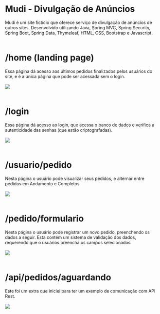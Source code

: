 # Mudi - Divulgação de Anúncios
Mudi é um site fictício que oferece serviço de divulgação de anúncios de outros sites. Desenvolvido utilizando Java, Spring MVC, Spring Security, Spring Boot, Spring Data, Thymeleaf, HTML, CSS, Bootstrap e Javascript.
</br>
</br>
# /home (landing page)
Essa página dá acesso aos últimos pedidos finalizados pelos usuários do site, e é a única página que pode ser acessada sem o login.
</br>
</br>
<img src="https://i.imgur.com/YT3tnTG.png">
</br>
</br>
# /login
Essa página dá acesso ao login, que acessa o banco de dados e verifica a autenticidade das senhas (que estão criptografadas).
</br>
</br>
<img src="https://i.imgur.com/ZuioVxM.png">
</br>
</br>
# /usuario/pedido
Nesta página o usuário pode visualizar seus pedidos, e alternar entre pedidos em Andamento e Completos.
</br>
</br>
<img src="https://i.imgur.com/fcRdyIi.png">
</br>
</br>
# /pedido/formulario
Nesta página o usuário pode registrar um novo pedido, preenchendo os dados a seguir. Esta contém um sistema de validação dos dados, requerendo que o usuários preencha os campos selecionados.
</br>
</br>
<img src="https://i.imgur.com/wdfR5hm.png">
</br>
</br>
# /api/pedidos/aguardando
Este foi um extra que iniciei para ter um exemplo de comunicação com API Rest.
</br>
</br>
<img src="https://i.imgur.com/OS99Kxp.png">
</br>
</br>
